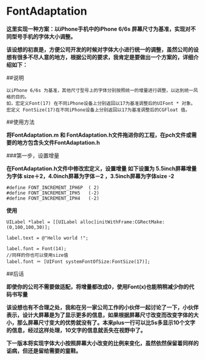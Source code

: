 # FontAdaptation



**这里实现一种方案：以iPhone手机中的iPhone 6/6s 屏幕尺寸为基准，实现对不同型号手机的字体大小调整。**


**该设想的初衷是，方便公司开发的时候对字体大小进行统一的调整，虽然公司的设想有很多不尽人意的地方，根据公司的要求，我肯定是要做出一个方案的，详细介绍如下：**

##说明

    以iPhone 6/6s 为基准，其他尺寸型号上的字体分别按照统一的增量进行调整，以达到统一风格的目的。
    如，宏定义Font(17) 在不同iPhone设备上分别返回以17为基准调整后的UIFont * 对象。
    宏定义 FontSize(17)在不同iPhone设备上分别返回以17为基准调整后的CGFloat 值。
  

##使用方法

**将FontAdaptation.m 和 FontAdaptation.h文件拖进你的工程，在pch文件或需要的地方包含头文件FontAdaptation.h**

###第一步，设置增量

**在FontAdaptation.h文件中修改宏定义，设置增量 如下设置为 5.5inch屏幕增量为字体 size＋2，4.0inch屏幕为字体－2 ，3.5inch屏幕为字体size -2**

    #define FONT_INCREMENT_IPH6P  ( 2)
    #define FONT_INCREMENT_IPH5   (-2)
    #define FONT_INCREMENT_IPH4   (-2)
    
    
**使用**

    UILabel *label = [[UILabel alloc]initWithFrame:CGRectMake:(0,100,100,30)];

    label.text = @"Hello world !";

    label.font = Font(14);
    //同样的你也可以使用size值
    label.font ＝ [UIFont systemFontOfSize:FontSize(17)];


##后话

**即使你的公司不需要做适配，将增量都改成0，使用Font(x)也能稍稍减少你的代码书写量**

**该设想也有不合理之处，我和在另一家公司工作的小伙伴一起讨论了一下，小伙伴表示，设计大屏幕是为了显示更多的信息，如果根据屏幕尺寸改变而改变字体的大小，那么屏幕尺寸变大的优势就没有了。本来plus一行可以比5s多显示10个文字的信息，经过这样处理，10文字的信息就丢失在视野中了。**

**下一版本将实现字体大小按照屏幕大小改变的比例来变化，虽然依然保留着同样的诟病，但还是留给需要的童鞋。**
